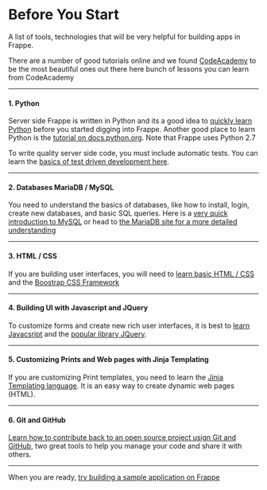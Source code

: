 # Before You Start

<p class="lead">A list of tools, technologies that will be very helpful for building apps in Frappe.</p>

There are a number of good tutorials online and we found [CodeAcademy](http://www.codecademy.com/) to be the most beautiful ones out there here bunch of lessons you can learn from CodeAcademy

---

#### 1. Python

Server side Frappe is written in Python and its a good idea to [quickly learn Python](http://www.codecademy.com/tracks/python) before you started digging into Frappe. Another good place to learn Python is the [tutorial on docs.python.org](https://docs.python.org/2.7/tutorial/index.html). Note that Frappe uses Python 2.7

To write quality server side code, you must include automatic tests. You can learn the [basics of test driven development here](http://code.tutsplus.com/tutorials/beginning-test-driven-development-in-python--net-30137).

---

#### 2. Databases MariaDB / MySQL

You need to understand the basics of databases, like how to install, login, create new databases, and basic SQL queries. Here is a [very quick introduction to MySQL](https://www.digitalocean.com/community/tutorials/a-basic-mysql-tutorial) or head to [the MariaDB site for a more detailed understanding](https://mariadb.com/kb/en/mariadb/documentation/getting-started/)

---

#### 3. HTML / CSS

If you are building user interfaces, you will need to [learn basic HTML / CSS](http://www.codecademy.com/tracks/web) and the [Boostrap CSS Framework](http://getbootstrap.com)

---

#### 4. Building UI with Javascript and JQuery

To customize forms and create new rich user interfaces, it is best to [learn Javacsript](http://www.codecademy.com/tracks/javascript) and the [popular library JQuery](http://www.codecademy.com/tracks/jquery).

---

#### 5. Customizing Prints and Web pages with Jinja Templating

If you are customizing Print templates, you need to learn the [Jinja Templating language](http://jinja.pocoo.org/). It is an easy way to create dynamic web pages (HTML).

---

#### 6. Git and GitHub

[Learn how to contribute back to an open source project usign Git and GitHub](https://guides.github.com/activities/contributing-to-open-source/), two great tools to help you manage your code and share it with others.

---

When you are ready, [try building a sample application on Frappe](/frappe/user/tutorial/app)

